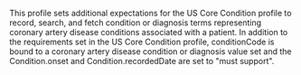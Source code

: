 This profile sets additional expectations for the US Core Condition profile to record, search, and fetch condition or diagnosis terms representing coronary artery disease conditions associated with a patient. In addition to the requirements set in the US Core Condition profile, conditionCode is bound to a coronary artery disease condition or diagnosis value set and the Condition.onset and Condition.recordedDate are set to "must support".
